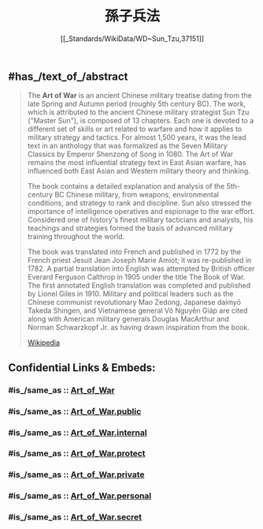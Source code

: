 ﻿---
author: '[[_Standards/WikiData/WD~Sun_Tzu,37151]]'
Baidu_Tieba_name: 孙子兵法
Commons_category: "The Art of War by Sun Tzu"
copyright_status: '[[_Standards/WikiData/WD~public_domain,19652]]'
country_of_origin: '[[_Standards/WikiData/WD~China,29520]]'
described_by_source: '[[_Standards/WikiData/WD~Gujin_Tushu_Jicheng,1768721]]'
different_from:
- '[[_Standards/WikiData/WD~The_Art_of_War,610942]]'
- "[[_Standards/WikiData/WD~Sun_Bin's_Art_of_War,1030518]]"
first_line: 孫子曰：兵者，國之大事，死生之地，存亡之道，不可不察也。
genre:
- '[[_Standards/WikiData/WD~treatise,384515]]'
- '[[_Standards/WikiData/WD~treatise_on_war,81178297]]'
- '[[_Standards/WikiData/WD~economics,8134]]'
has_edition_or_translation:
- '[[_Standards/WikiData/WD~The_Art_of_War,_the_New_Translation,15054571]]'
- '[[_Standards/WikiData/WD~Q18824166,18824166]]'
- '[[_Standards/WikiData/WD~孫子,28348847]]'
- '[[_Standards/WikiData/WD~The_Art_of_War,43796635]]'
- '[[_Standards/WikiData/WD~Adabka_dagaalka___sun_txu,104328757]]'
- '[[_Standards/WikiData/WD~The_Book_of_War,_the_military_classic_of_the_Far_East,110580101]]'
has_id_wikidata: Q8251
image: "http://commons.wikimedia.org/wiki/Special:FilePath/Bamboo%20book%20-%20closed%20-%20UCR.jpg"
instance_of: '[[_Standards/WikiData/WD~written_work,47461344]]'
Krugosvet_article: filosofiya/sun-czy-traktat
language_of_work_or_name: '[[_Standards/WikiData/WD~Classical_Chinese,37041]]'
last_line: 故惟明君賢將，能以上智為間者，必成大功。此兵之要，三軍之所恃而動也。
main_subject: '[[_Standards/WikiData/WD~military_art,2560087]]'
part_of_the_series: '[[_Standards/WikiData/WD~Seven_Military_Classics,117229]]'
spoken_text_audio: "http://commons.wikimedia.org/wiki/Special:FilePath/Hy-%D5%8A%D5%A1%D5%BF%D5%A5%D6%80%D5%A1%D5%A6%D5%B4%D5%AB%20%D5%A1%D6%80%D5%BE%D5%A5%D5%BD%D5%BF%D5%A8%20%28The%20Art%20of%20War%29.ogg"
title: 孫子兵法
Wolfram_Language_entity_code: "Entity[\"Book\", \"ArtOfWar\"]"
---

## #has_/text_of_/abstract 

> The **Art of War** is an ancient Chinese military treatise dating from the late Spring and Autumn period (roughly 5th century BC). The work, which is attributed to the ancient Chinese military strategist Sun Tzu ("Master Sun"), is composed of 13 chapters. Each one is devoted to a different set of skills or art related to warfare and how it applies to military strategy and tactics. For almost 1,500 years, it was the lead text in an anthology that was formalized as the Seven Military Classics by Emperor Shenzong of Song in 1080. The Art of War remains the most influential strategy text in East Asian warfare, has influenced both East Asian and Western military theory and thinking.
>
> The book contains a detailed explanation and analysis of the 5th-century BC Chinese military, from weapons, environmental conditions, and strategy to rank and discipline. Sun also stressed the importance of intelligence operatives and espionage to the war effort. Considered one of history's finest military tacticians and analysts, his teachings and strategies formed the basis of advanced military training throughout the world.
>
> The book was translated into French and published in 1772 by the French priest Jesuit Jean Joseph Marie Amiot; it was re-published in 1782. A partial translation into English was attempted by British officer Everard Ferguson Calthrop in 1905 under the title The Book of War. The first annotated English translation was completed and published by Lionel Giles in 1910. Military and political leaders such as the Chinese communist revolutionary Mao Zedong, Japanese daimyō Takeda Shingen, and Vietnamese general Võ Nguyên Giáp are cited along with American military generals Douglas MacArthur and Norman Schwarzkopf Jr. as having drawn inspiration from the book.
>
> [Wikipedia](https://en.wikipedia.org/wiki/The%20Art%20of%20War) 


## Confidential Links & Embeds: 

### #is_/same_as :: [Art_of_War](/_Standards/Society/Communication/Media/Book/Literary_Works/Art_of_War.md) 

### #is_/same_as :: [Art_of_War.public](/_public/Society/Communication/Media/Book/Literary_Works/Art_of_War.public.md) 

### #is_/same_as :: [Art_of_War.internal](/_internal/Society/Communication/Media/Book/Literary_Works/Art_of_War.internal.md) 

### #is_/same_as :: [Art_of_War.protect](/_protect/Society/Communication/Media/Book/Literary_Works/Art_of_War.protect.md) 

### #is_/same_as :: [Art_of_War.private](/_private/Society/Communication/Media/Book/Literary_Works/Art_of_War.private.md) 

### #is_/same_as :: [Art_of_War.personal](/_personal/Society/Communication/Media/Book/Literary_Works/Art_of_War.personal.md) 

### #is_/same_as :: [Art_of_War.secret](/_secret/Society/Communication/Media/Book/Literary_Works/Art_of_War.secret.md)

